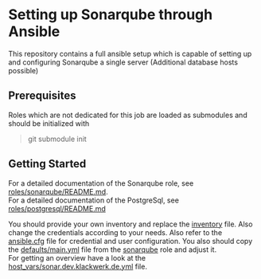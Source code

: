 # Setting up Sonarqube through Ansible

This repository contains a full ansible setup which is capable of setting up and configuring Sonarqube a single server (Additional database hosts possible)

## Prerequisites

Roles which are not dedicated for this job are loaded as submodules and should be initialized with
> git submodule init

## Getting Started

For a detailed documentation of the Sonarqube role, see [roles/sonarqube/README.md](roles/sonarqube/README.md).  
For a detailed documentation of the PostgreSql, see [roles/postgresql/README.md](roles/postgresql/README.md)

You should provide your own inventory and replace the [inventory](./inventory) file. Also change the credentials according to your needs.
Also refer to the [ansible.cfg](./ansible.cfg) file for credential and user configuration.
You also should copy the [defaults/main.yml](/roles/sonarqube/defaults/main.yml) file from the [sonarqube](roles/sonarqube) role and adjust it.  
For getting an overview have a look at the [host_vars/sonar.dev.klackwerk.de.yml](host_vars/sonar.dev.klackwerk.de.yml) file.
